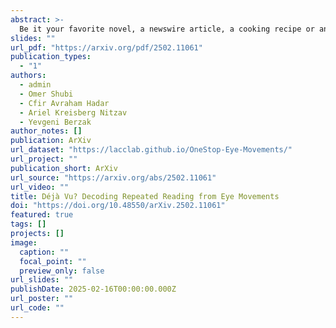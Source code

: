 ```yaml
---
abstract: >-
  Be it your favorite novel, a newswire article, a cooking recipe or an academic paper -- in many daily situations we read the same text more than once. In this work, we ask whether it is possible to automatically determine whether the reader has previously encountered a text based on their eye movement patterns. We introduce two variants of this task and address them with considerable success using both feature-based and neural models. We further introduce a general strategy for enhancing these models with machine generated simulations of eye movements from a cognitive model. Finally, we present an analysis of model performance which on the one hand yields insights on the information used by the models, and on the other hand leverages predictive modeling as an analytic tool for better characterization of the role of memory in repeated reading. Our work advances the understanding of the extent and manner in which eye movements in reading capture memory effects from prior text exposure, and paves the way for future applications that involve predictive modeling of repeated reading.
slides: ""
url_pdf: "https://arxiv.org/pdf/2502.11061"
publication_types:
  - "1"
authors:
  - admin
  - Omer Shubi
  - Cfir Avraham Hadar
  - Ariel Kreisberg Nitzav
  - Yevgeni Berzak
author_notes: []
publication: ArXiv
url_dataset: "https://lacclab.github.io/OneStop-Eye-Movements/"
url_project: ""
publication_short: ArXiv
url_source: "https://arxiv.org/abs/2502.11061"
url_video: ""
title: Déjà Vu? Decoding Repeated Reading from Eye Movements
doi: "https://doi.org/10.48550/arXiv.2502.11061"
featured: true
tags: []
projects: []
image:
  caption: ""
  focal_point: ""
  preview_only: false
url_slides: ""
publishDate: 2025-02-16T00:00:00.000Z
url_poster: ""
url_code: ""
---
```

